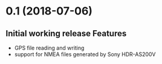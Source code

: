 0.1 (2018-07-06)
================
  Initial working release
Features
--------
  - GPS file reading and writing
  - support for NMEA files generated by Sony HDR-AS200V
